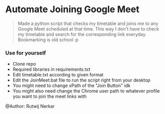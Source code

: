 # Automate Joining Google Meet

>Made a python script that checks my timetable and joins me to any Google Meet scheduled at that time.
>This way I don't have to check my timetable and search for the corresponding link everyday.
>Bookmarking is old school :p

### Use for yourself
- Clone repo
- Required libraries in requirements.txt
- Edit timetable.txt according to given format
- Edit the JoinMeet.bat file to run the script right from your desktop
- You might need to change xPath of the "Join Button" idk
- You might also need change the Chrome user path to whatever profile you want to join the meet links with

@Author: Rutwij Nerkar
